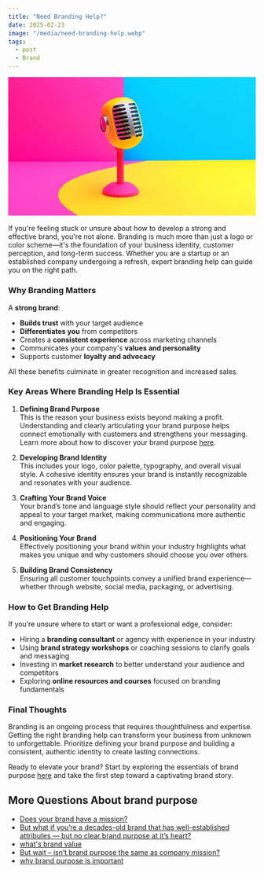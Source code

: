 ```yaml
---
title: "Need Branding Help?"
date: 2025-02-23
image: "/media/need-branding-help.webp"
tags:
  - post
  - Brand
---
```


![Need Branding Help?](/media/need-branding-help.webp)

If you're feeling stuck or unsure about how to develop a strong and effective brand, you're not alone. Branding is much more than just a logo or color scheme—it's the foundation of your business identity, customer perception, and long-term success. Whether you are a startup or an established company undergoing a refresh, expert branding help can guide you on the right path.

### Why Branding Matters

A **strong brand**:

- **Builds trust** with your target audience
- **Differentiates you** from competitors
- Creates a **consistent experience** across marketing channels
- Communicates your company's **values and personality**
- Supports customer **loyalty and advocacy**

All these benefits culminate in greater recognition and increased sales.

### Key Areas Where Branding Help Is Essential

1. **Defining Brand Purpose**  
   This is the reason your business exists beyond making a profit. Understanding and clearly articulating your brand purpose helps connect emotionally with customers and strengthens your messaging. Learn more about how to discover your brand purpose [here](https://supertotallyawesome.com/posts/brand-purpose).

2. **Developing Brand Identity**  
   This includes your logo, color palette, typography, and overall visual style. A cohesive identity ensures your brand is instantly recognizable and resonates with your audience.

3. **Crafting Your Brand Voice**  
   Your brand’s tone and language style should reflect your personality and appeal to your target market, making communications more authentic and engaging.

4. **Positioning Your Brand**  
   Effectively positioning your brand within your industry highlights what makes you unique and why customers should choose you over others.

5. **Building Brand Consistency**  
   Ensuring all customer touchpoints convey a unified brand experience—whether through website, social media, packaging, or advertising.

### How to Get Branding Help

If you’re unsure where to start or want a professional edge, consider:

- Hiring a **branding consultant** or agency with experience in your industry
- Using **brand strategy workshops** or coaching sessions to clarify goals and messaging
- Investing in **market research** to better understand your audience and competitors
- Exploring **online resources and courses** focused on branding fundamentals

### Final Thoughts

Branding is an ongoing process that requires thoughtfulness and expertise. Getting the right branding help can transform your business from unknown to unforgettable. Prioritize defining your brand purpose and building a consistent, authentic identity to create lasting connections.

Ready to elevate your brand? Start by exploring the essentials of brand purpose [here](https://supertotallyawesome.com/posts/brand-purpose) and take the first step toward a captivating brand story.

## More Questions About brand purpose

- [Does your brand have a mission?](/posts/does-your-brand-have-a-mission)
- [But what if you’re a decades-old brand that has well-established attributes — but no clear brand purpose at it’s heart?](/posts/but-what-if-you-re-a-decades-old-brand-that-has-we)
- [what's brand value](/posts/what-s-brand-value)
- [But wait – isn’t brand purpose the same as company mission?](/posts/but-wait-isn-t-brand-purpose-the-same-as-company-m)
- [why brand purpose is important](/posts/why-brand-purpose-is-important)
